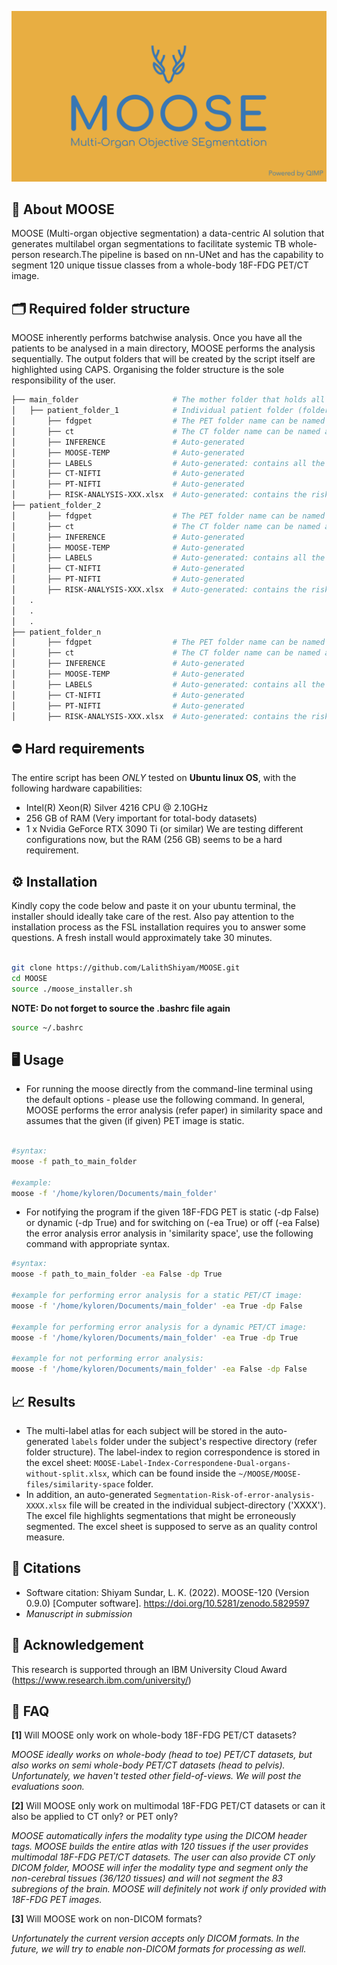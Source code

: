 ![Moose-logo](Images/Moose-logo.png)

## 🦌 About MOOSE 

MOOSE (Multi-organ objective segmentation) a data-centric AI solution that generates multilabel organ segmentations to facilitate systemic TB whole-person research.The pipeline is based on nn-UNet and has the capability to segment 120 unique tissue classes from a whole-body 18F-FDG PET/CT image.

## 🗂 Required folder structure 

MOOSE inherently performs batchwise analysis. Once you have all the patients to be analysed in a main directory, MOOSE performs the analysis sequentially. The output folders that will be created by the script itself are highlighted using CAPS. Organising the folder structure is the sole responsibility of the user. 

```bash
├── main_folder                     # The mother folder that holds all the patient folders (folder name can be anything)
│   ├── patient_folder_1            # Individual patient folder (folder name can be anything)
│       ├── fdgpet                  # The PET folder name can be named anything as long as the files inside this folder is DICOM and has a modality tag.
│       ├── ct                      # The CT folder name can be named anything as long as the files inside this folder is DICOM and has a modality tag.
│       ├── INFERENCE               # Auto-generated 
│       ├── MOOSE-TEMP              # Auto-generated
│       ├── LABELS                  # Auto-generated: contains all the generated labels.
│       ├── CT-NIFTI                # Auto-generated 
│       ├── PT-NIFTI                # Auto-generated
│       ├── RISK-ANALYSIS-XXX.xlsx  # Auto-generated: contains the risk-of-error analysis.
├── patient_folder_2    
│       ├── fdgpet                  # The PET folder name can be named anything as long as the files inside this folder is DICOM and has a modality tag.
│       ├── ct                      # The CT folder name can be named anything as long as the files inside this folder is DICOM and has a modality tag.
│       ├── INFERENCE               # Auto-generated 
│       ├── MOOSE-TEMP              # Auto-generated
│       ├── LABELS                  # Auto-generated: contains all the generated labels.
│       ├── CT-NIFTI                # Auto-generated 
│       ├── PT-NIFTI                # Auto-generated
│       ├── RISK-ANALYSIS-XXX.xlsx  # Auto-generated: contains the risk-of-error analysis.
│   .
│   .
│   .
├── patient_folder_n
│       ├── fdgpet                  # The PET folder name can be named anything as long as the files inside this folder is DICOM and has a modality tag.
│       ├── ct                      # The CT folder name can be named anything as long as the files inside this folder is DICOM and has a modality tag.
│       ├── INFERENCE               # Auto-generated 
│       ├── MOOSE-TEMP              # Auto-generated
│       ├── LABELS                  # Auto-generated: contains all the generated labels.
│       ├── CT-NIFTI                # Auto-generated 
│       ├── PT-NIFTI                # Auto-generated
│       ├── RISK-ANALYSIS-XXX.xlsx  # Auto-generated: contains the risk-of-error analysis.
```

## ⛔️ Hard requirements 

The entire script has been *ONLY* tested on **Ubuntu linux OS**, with the following hardware capabilities:
- Intel(R) Xeon(R) Silver 4216 CPU @ 2.10GHz 
- 256 GB of RAM (Very important for total-body datasets)
- 1 x Nvidia GeForce RTX 3090 Ti (or similar)
We are testing different configurations now, but the RAM (256 GB) seems to be a hard requirement. 

## ⚙️ Installation

Kindly copy the code below and paste it on your ubuntu terminal, the installer should ideally take care of the rest. Also pay attention to the installation process as the FSL installation requires you to answer some questions. A fresh install would approximately take 30 minutes.

```bash

git clone https://github.com/LalithShiyam/MOOSE.git
cd MOOSE
source ./moose_installer.sh
```
**NOTE: Do not forget to source the .bashrc file again**

```bash
source ~/.bashrc
```
## 🖥 Usage

- For running the moose directly from the command-line terminal using the default options - please use the following command. In general, MOOSE performs the error analysis (refer paper) in similarity space and assumes that the given (if given) PET image is static.

```bash

#syntax:
moose -f path_to_main_folder 

#example: 
moose -f '/home/kyloren/Documents/main_folder'

```
- For notifying the program if the given 18F-FDG PET is static (-dp False) or dynamic (-dp True) and for switching on (-ea True) or off (-ea False) the error analysis error analysis in 'similarity space', use the following command with appropriate syntax.

```bash
#syntax:
moose -f path_to_main_folder -ea False -dp True 

#example for performing error analysis for a static PET/CT image: 
moose -f '/home/kyloren/Documents/main_folder' -ea True -dp False

#example for performing error analysis for a dynamic PET/CT image:
moose -f '/home/kyloren/Documents/main_folder' -ea True -dp True

#example for not performing error analysis:
moose -f '/home/kyloren/Documents/main_folder' -ea False -dp False

```

## 📈 Results

- The multi-label atlas for each subject will be stored in the auto-generated ```labels``` folder under the subject's respective directory (refer folder structure). The label-index to region correspondence is stored in the excel sheet: ```MOOSE-Label-Index-Correspondene-Dual-organs-without-split.xlsx```, which can be found inside the ```~/MOOSE/MOOSE-files/similarity-space``` folder.
- In addition, an auto-generated ```Segmentation-Risk-of-error-analysis-XXXX.xlsx``` file will be created in the individual subject-directory ('XXXX'). The excel file highlights segmentations that might be erroneously segmented. The excel sheet is supposed to serve as an quality control measure.

## 📖 Citations

- Software citation: Shiyam Sundar, L. K. (2022). MOOSE-120 (Version 0.9.0) [Computer software]. https://doi.org/10.5281/zenodo.5829597
- *Manuscript in submission*

## 🙏 Acknowledgement

This research is supported through an IBM University Cloud Award (https://www.research.ibm.com/university/)

## 🙋 FAQ

**[1]** Will MOOSE only work on whole-body 18F-FDG PET/CT datasets?

  *MOOSE ideally works on whole-body (head to toe) PET/CT datasets, but also works on semi whole-body PET/CT datasets (head to pelvis). Unfortunately, we haven't tested other field-of-views. We will post the evaluations soon.*


**[2]** Will MOOSE only work on multimodal 18F-FDG PET/CT datasets or can it also be applied to CT only? or PET only?

 *MOOSE automatically infers the modality type using the DICOM header tags. MOOSE builds the entire atlas with 120 tissues if the user provides multimodal 18F-FDG PET/CT datasets. The user can also provide CT only DICOM folder, MOOSE will infer the modality type and segment only the non-cerebral tissues (36/120 tissues) and will not segment the 83 subregions of the brain. MOOSE will definitely not work if only provided with 18F-FDG PET images.*


**[3]** Will MOOSE work on non-DICOM formats?

 *Unfortunately the current version accepts only DICOM formats. In the future, we will try to enable non-DICOM formats for processing as well.*


